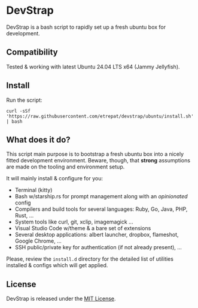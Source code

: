 # DevStrap

DevStrap is a bash script to rapidly set up a fresh ubuntu box for development.

## Compatibility

Tested & working with latest Ubuntu 24.04 LTS x64 (Jammy Jellyfish).

## Install

Run the script:

    curl -sSf 'https://raw.githubusercontent.com/etrepat/devstrap/ubuntu/install.sh' | bash

## What does it do?

This script main purpose is to bootstrap a fresh ubuntu box into a nicely fitted
development environment. Beware, though, that **strong** assumptions
are made on the tooling and environment setup.

It will mainly install & configure for you:

* Terminal (kitty)
* Bash w/starship.rs for prompt management along with an *opinionated* config
* Compilers and build tools for several languages: Ruby, Go, Java, PHP, Rust, ...
* System tools like curl, git, xclip, imagemagick ...
* Visual Studio Code w/theme & a bare set of extensions
* Several desktop applications: albert launcher, dropbox, flameshot, Google Chrome, ...
* SSH public/private key for authentication (if not already present), ...

Please, review the `install.d` directory for the detailed list of utilities installed & configs which will get applied.

## License

DevStrap is released under the [MIT License](https://opensource.org/licenses/MIT).
